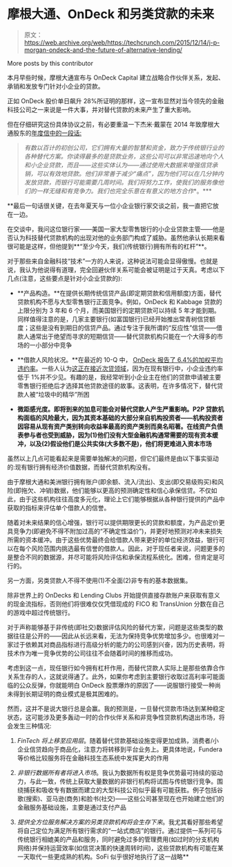 # 摩根大通、OnDeck 和另类贷款的未来 

> 原文：<https://web.archive.org/web/https://techcrunch.com/2015/12/14/j-p-morgan-ondeck-and-the-future-of-alternative-lending/>

More posts by this contributor

本月早些时候，摩根大通宣布与 OnDeck Capital 建立战略合作伙伴关系，发起、承销和发放专门针对小企业的贷款。

正如 OnDeck 股价单日飙升 28%所证明的那样，这一宣布显然对当今领先的金融科技公司之一来说是一件大事，并对替代贷款的未来产生了重大影响。

但在仔细研究这份具体协议之前，有必要重温一下杰米·戴蒙在 2014 年致摩根大通股东的[年度信中的一段话:](https://web.archive.org/web/20221209225755/http://files.shareholder.com/downloads/ONE/3844439630x0x820077/8af78e45-1d81-4363-931c-439d04312ebc/JPMC-AR2014-LetterToShareholders.pdf)

> *有数以百计的初创公司，它们拥有大量的智慧和资金，致力于传统银行业的各种替代方案。你读得最多的是贷款业务，这些公司可以非常迅速地向个人和小企业贷款，而且——这些实体认为——通过使用大数据来增强信贷承销，可以有效地贷款。他们非常善于减少“痛点”，因为他们可以在几分钟内发放贷款，而银行可能需要几周时间。我们将努力工作，使我们的服务像他们的一样无缝和有竞争力。我们也完全乐意在有意义的地方合作**。***

 **最后一句话很关键，在去年夏天与一位小企业银行家交谈之前，我一直把它放在一边。

在交谈中，我问这位银行家——美国一家大型零售银行的小企业贷款主管——他是否认为科技替代贷款机构的出现对他的业务部门构成了威胁。虽然他承认长期来看很可能是这样，但他提到**“至少今天，我们(传统银行)拥有所有的杠杆”**。

对于那些来自金融科技“技术”一方的人来说，这种说法可能会显得傲慢。也就是说，我认为他说得有道理，完全回避伙伴关系可能会被证明是过于天真。考虑以下几点(注意，这些要点是针对小企业贷款的):

*   **产品构造。**在提供长期传统信贷产品(即定期贷款和信用额度)方面，替代贷款机构不愿与大型零售银行正面竞争。例如，OnDeck 和 Kabbage 贷款的上限分别为 3 年和 6 个月，而美国银行的定期贷款可以持续 5 年才能到期。同样值得注意的是，几家主要银行(如富国银行)已经开始推出常青树信贷额度；这些是没有到期日的信贷产品。通过专注于我所谓的“反应性”信贷——借款人通常出于绝望而寻求的短期信贷——替代贷款机构只能在一个大得多的市场的一小部分中竞争

*   **借款人风险状况。**在最近的 10-Q 中， [OnDeck 报告了 6.4%的加权平均违约率](https://web.archive.org/web/20221209225755/http://www.sec.gov/Archives/edgar/data/1420811/000142081115000079/ondk-2015930x10q.htm)。一些人认为[这正在接近次贷领域](https://web.archive.org/web/20221209225755/http://www.thestreetsweeper.org/undersurveillance/On_Deck_Capital__Loan_Shark_Rates__Bad_Loans__Bad_Business_Plan)，因为在现有银行中，小企业违约率低于 1%并不少见。有趣的是，我经常听到小企业主在他们的贷款申请被主要零售银行拒绝后才选择其他贷款途径的故事。这表明，在许多情况下，替代贷款人被“垃圾中的精华”所困

*   **微距感光度。即将到来的加息可能会对替代贷款人产生严重影响。P2P 贷款机构面临的风险最大，因为其资本基础的大部分来自机构投资者——机构投资者因容易从现有资产类别转向收益率最高的资产类别而臭名昭著。在线资产负债表参与者也受到威胁，因为(1)他们没有大型金融机构通常需要的现有资本缓冲，以及(2)假设他们是公共实体(大多数不是)，他们将更难进入资本市场**

虽然以上几点可能看起来是需要单独解决的问题，但它们最终是由以下事实驱动的:现有银行拥有经济价值数据，而替代贷款机构没有。

由于摩根大通和美洲银行拥有账户(即余额、流入/流出)、支出(即交易级购买)和风险(即拖欠、冲销)数据，他们能够以更高的预测确定性和信心承保信贷。不仅如此，由于这些机构往往高度多元化，理论上它们能够根据从各种银行提供的产品中获取的指标来评估单个借款人的信誉。

随着对未来结果的信心增强，银行可以提供期限更长的贷款和额度，为产品定价更具竞争力(即避免不得不附加过高的“不确定性溢价”)，并更好地预测对冲未来损失所需的资本缓冲。由于这些优势最终会给借款人带来更好的单位经济效益，银行可以在每个风险范围内挑选最有信誉的借款人。因此，对于现任者来说，问题更多的是整合不同的数据源，并尽可能将风险评估和承保流程系统化。困难，但肯定是可行的。

另一方面，另类贷款人不得不使用(1)不全面(2)非专有的基本数据集。

除非世界上的 OnDecks 和 Lending Clubs 开始提供直接存款账户来获取有意义的现金流指标，否则他们将很难仅仅凭借现成的 FICO 和 TransUnion 分数在自己的游戏中超过传统银行。

对于声称能够基于非传统(即社交)数据评估风险的替代方案，问题是这些类型的数据往往是公开的——因此从长远来看，无法为保持竞争优势增加多少。也很难对一家过于依赖其对商品指标进行高级分析的能力的公司感到兴奋，因为历史表明，将技术作为唯一竞争优势的公司往往不会随着时间的推移而成功。

考虑到这一点，现任银行如今拥有杠杆作用，而替代贷款人实际上是那些依靠合作关系生存的人，这就说得通了。此外，如果你考虑到主要银行收取过高利率可能面临的公众反弹，你就能明白 OnDeck 股票爆炸的原因了——说服银行接受一种尚未得到长期证明的商业模式是极其困难的。

然而，这并不是说大银行总是会赢。我的预测是，一旦替代贷款市场达到某种稳定状态，这可能涉及更多轰动一时的合作伙伴关系和非竞争性贷款机构退出市场，将会发生三种情况:

1.  *FinTech 将上移至应用层*。随着替代贷款基础设施变得更加成熟，消费者/小企业信贷趋向于商品化，注意力将转移到平台业务上。更具体地说，Fundera 等价格比较服务将在金融科技生态系统中发挥更大的作用

2.  *非银行数据所有者将进入市场*。我认为数据所有权是竞争优势最可持续的驱动力，与此一致，传统上获取大量数据的非银行机构将试图与传统银行竞争。围绕捕获和吸收专有数据而建立的大型科技公司似乎最有可能获胜。例子包括谷歌(搜索)、亚马逊(商务)和脸书(社交)——这些公司甚至现在也开始建立他们的金融服务基础设施，主要是通过支付产品

3.  *提供全方位服务解决方案的另类贷款机构将会生存下来*。我尤其看好那些希望将自己定位为满足所有银行需求的“一站式商店”的银行。通过提供一系列可与传统银行相媲美的产品和服务，同时避免过多的管理费用(如过时的分支机构网络)并保持运营效率(如信贷决策的快速周转时间)，这些贷款机构有可能在某一天取代一些更成熟的机构。SoFi 似乎很好地执行了这一战略**
